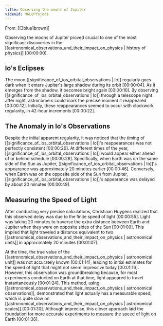 ```yaml
---
title: Observing the moons of Jupiter
videoId: M6LUPYsjods
---
```


From: [[3blue1brown]] <br/> 

Observing the moons of Jupiter proved crucial to one of the most significant discoveries in the [[astronomical_observations_and_their_impact_on_physics | history of physics]] <a class="yt-timestamp" data-t="00:00:00">[00:00:00]</a>.

## Io's Eclipses

The moon [[significance_of_ios_orbital_observations | Io]] regularly goes dark when it enters Jupiter's large shadow during its orbit <a class="yt-timestamp" data-t="00:00:04">[00:00:04]</a>. As it emerges from the shadow, it becomes bright again <a class="yt-timestamp" data-t="00:00:10">[00:00:10]</a>. By observing [[significance_of_ios_orbital_observations | Io]] through a telescope night after night, astronomers could mark the precise moment it reappeared <a class="yt-timestamp" data-t="00:00:12">[00:00:12]</a>. Initially, these reappearances seemed to occur with clockwork regularity, in 42-hour increments <a class="yt-timestamp" data-t="00:00:22">[00:00:22]</a>.

## The Anomaly in Io's Observations

Despite the initial apparent regularity, it was noticed that the timing of [[significance_of_ios_orbital_observations | Io]]'s reappearances was not perfectly consistent <a class="yt-timestamp" data-t="00:00:26">[00:00:26]</a>. At different times of the year, [[significance_of_ios_orbital_observations | Io]] would appear either ahead of or behind schedule <a class="yt-timestamp" data-t="00:00:28">[00:00:28]</a>. Specifically, when Earth was on the same side of the Sun as Jupiter, [[significance_of_ios_orbital_observations | Io]]'s appearance was approximately 20 minutes earlier <a class="yt-timestamp" data-t="00:00:46">[00:00:46]</a>. Conversely, when Earth was on the opposite side of the Sun from Jupiter, [[significance_of_ios_orbital_observations | Io]]'s appearance was delayed by about 20 minutes <a class="yt-timestamp" data-t="00:00:49">[00:00:49]</a>.

## Measuring the Speed of Light

After conducting very precise calculations, Christiaan Huygens realized that this observed delay was due to the finite speed of light <a class="yt-timestamp" data-t="00:00:55">[00:00:55]</a>. Light was taking 20 minutes to traverse the extra distance between Earth and Jupiter when they were on opposite sides of the Sun <a class="yt-timestamp" data-t="00:01:00">[00:01:00]</a>. This implied that light traveled a distance equivalent to two [[astronomical_observations_and_their_impact_on_physics | astronomical units]] in approximately 20 minutes <a class="yt-timestamp" data-t="00:01:07">[00:01:07]</a>.

At the time, the true value of the [[astronomical_observations_and_their_impact_on_physics | astronomical unit]] was not accurately known <a class="yt-timestamp" data-t="00:01:14">[00:01:14]</a>, leading to initial estimates for the speed of light that might not seem impressive today <a class="yt-timestamp" data-t="00:01:16">[00:01:16]</a>. However, this observation was groundbreaking because, for most experiments conducted on Earth at that time, light appeared to travel instantaneously <a class="yt-timestamp" data-t="00:01:24">[00:01:24]</a>. This method, using [[astronomical_observations_and_their_impact_on_physics | astronomical observations]], demonstrated that light actually has a measurable speed, which is quite slow on [[astronomical_observations_and_their_impact_on_physics | astronomical scales]] <a class="yt-timestamp" data-t="00:01:30">[00:01:30]</a>. Although imprecise, this clever approach laid the foundation for more accurate experiments to measure the speed of light on Earth <a class="yt-timestamp" data-t="00:01:36">[00:01:36]</a>.